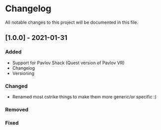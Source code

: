 # Changelog

All notable changes to this project will be documented in this file.

## [1.0.0] - 2021-01-31

### Added

- Support for Pavlov Shack (Quest version of Pavlov VR)
- Changelog
- Versioning

### Changed

- Renamed most cstrike things to make them more generic/or specific :)

### Removed


### Fixed
